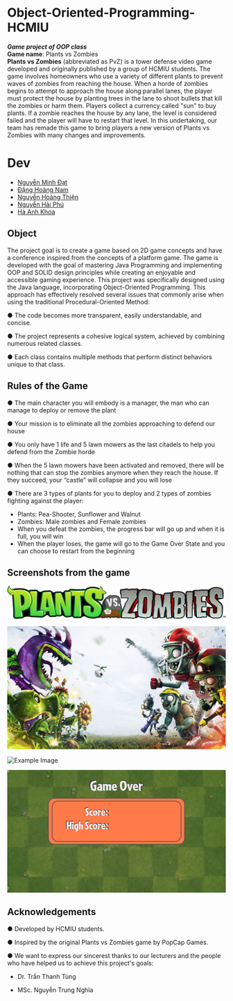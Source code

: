 # Object-Oriented-Programming-HCMIU
___Game project of OOP class___  
__Game name__: Plants vs Zombies  
__Plants vs Zombies__ (abbreviated as PvZ) is a tower defense video game developed and originally published by a group of HCMIU students. The game involves homeowners who use a variety of different plants to prevent waves of zombies from reaching the house. When a horde of zombies begins to attempt to approach the house along parallel lanes, the player must protect the house by planting trees in the lane to shoot bullets that kill the zombies or harm them. Players collect a currency called "sun" to buy plants. If a zombie reaches the house by any lane, the level is considered failed and the player will have to restart that level. In this undertaking, our team has remade this game to bring players a new version of Plants vs Zombies with many changes and improvements.


# Dev
  + [Nguyễn Minh Đạt](https://github.com/29Schiller) 
  + [Đặng Hoàng Nam](https://github.com/Hoangnam25012004)
  + [Nguyễn Hoàng Thiện](https://github.com/THien2304)
  + [Nguyễn Hải Phú](https://github.com/haiphu241)
  + [Hà Anh Khoa](https://github.com/Tinntinn060104)

## Object 
The project goal is to create a game based on 2D game concepts and have a conference inspired from the concepts of a platform game. The game is developed with the goal of mastering Java Programming and implementing OOP and SOLID design principles while creating an enjoyable and accessible gaming experience. This project was specifically designed using the Java language, incorporating Object-Oriented Programming. This approach has effectively resolved several issues that commonly arise when using the traditional Procedural-Oriented Method:

● The code becomes more transparent, easily understandable, and concise.

● The project represents a cohesive logical system, achieved by combining numerous related classes.

● Each class contains multiple methods that perform distinct behaviors unique to that class.

## Rules of the Game
● The main character you will embody is a manager, the man who can manage to deploy or remove the plant

● Your mission is to eliminate all the zombies approaching to defend our house 

● You only have 1 life and 5 lawn mowers as the last citadels to help you defend from the Zombie horde

● When the 5 lawn mowers have been activated and removed, there will be nothing that can stop the zombies anymore when they reach the house. If they succeed, your “castle” will collapse and you will lose

● There are 3 types of plants for you to deploy and 2 types of zombies fighting against the player:
+ Plants: Pea-Shooter, Sunflower and Walnut
+ Zombies: Male zombies and Female zombies
+ When you defeat the zombies, the progress bar will go up and when it is full, you will win
+ When the player loses, the game will go to the Game Over State and you can choose to restart from the beginning



## Screenshots from the game

![Example Image](https://github.com/29Schiller/OOP-Master-HCMIU/blob/main/src/Resource/MenuGame/pvz_logo.png)

![Example Image](https://github.com/29Schiller/OOP-Master-HCMIU/blob/main/src/Resource/MenuGame/wallpaper.jpg)

![Example Image](https://github.com/29Schiller/OOP_HCMIU_PLantVsZombies/blob/9a5dd1918a7a837c26afadb7dd7e151b427576ec/src/Resource/Yard.jpg)

![Example Image](https://github.com/29Schiller/OOP-Master-HCMIU/blob/main/src/Resource/WinScence/GameOver.png)

## Acknowledgements
●  Developed by HCMIU students.

●  Inspired by the original Plants vs Zombies game by PopCap Games.

●  We want to express our sincerest thanks to our lecturers and the people who have helped us to achieve this project's goals:

+ Dr. Trần Thanh Tùng
  
+ MSc. Nguyễn Trung Nghĩa



